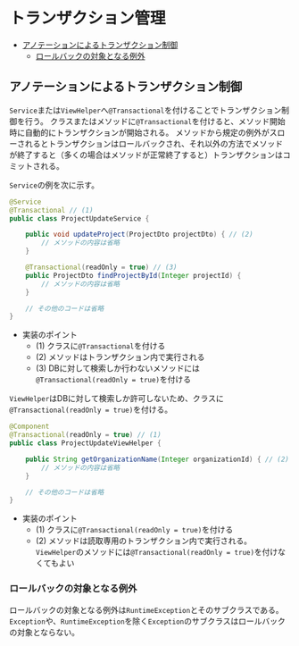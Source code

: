 # トランザクション管理

- [アノテーションによるトランザクション制御](#アノテーションによるトランザクション制御)
  - [ロールバックの対象となる例外](#ロールバックの対象となる例外)

## アノテーションによるトランザクション制御

`Service`または`ViewHelper`へ`@Transactional`を付けることでトランザクション制御を行う。
クラスまたはメソッドに`@Transactional`を付けると、メソッド開始時に自動的にトランザクションが開始される。
メソッドから規定の例外がスローされるとトランザクションはロールバックされ、それ以外の方法でメソッドが終了すると（多くの場合はメソッドが正常終了すると）トランザクションはコミットされる。

`Service`の例を次に示す。

```java
@Service
@Transactional // (1)
public class ProjectUpdateService {

    public void updateProject(ProjectDto projectDto) { // (2)
        // メソッドの内容は省略
    }

    @Transactional(readOnly = true) // (3)
    public ProjectDto findProjectById(Integer projectId) {
        // メソッドの内容は省略
    }

    // その他のコードは省略
}
```

- 実装のポイント
    - (1) クラスに`@Transactional`を付ける
    - (2) メソッドはトランザクション内で実行される
    - (3) DBに対して検索しか行わないメソッドには`@Transactional(readOnly = true)`を付ける

`ViewHelper`はDBに対して検索しか許可しないため、クラスに`@Transactional(readOnly = true)`を付ける。

```java
@Component
@Transactional(readOnly = true) // (1)
public class ProjectUpdateViewHelper {

    public String getOrganizationName(Integer organizationId) { // (2)
        // メソッドの内容は省略
    }

    // その他のコードは省略
}
```

- 実装のポイント
    - (1) クラスに`@Transactional(readOnly = true)`を付ける
    - (2) メソッドは読取専用のトランザクション内で実行される。`ViewHelper`のメソッドには`@Transactional(readOnly = true)`を付けなくてもよい

### ロールバックの対象となる例外

ロールバックの対象となる例外は`RuntimeException`とそのサブクラスである。
`Exception`や、`RuntimeException`を除く`Exception`のサブクラスはロールバックの対象とならない。
